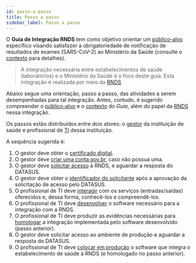 ```yaml
---
id: passo-a-passo
title: Passo a passo 
sidebar_label: Passo a passo
---
```


O **Guia de Integração RNDS** tem como objetivo orientar um [público-alvo](./publico-alvo) específico visando satisfazer a obrigatoriedade de 
notificação de resultados de exames (SARS-CoV-2) ao Ministério da Saúde (consulte o [contexto](./contexto) para detalhes).

>A integração necessária entre estabelecimentos de saúde (laboratórios) e o Ministério da Saúde é o foco deste guia. Esta integração é realizada por meio da [RNDS](../rnds/rnds).

Abaixo segue uma orientação, passo a passo, das atividades a serem desempenhadas para tal integração. Antes, contudo, é sugerido compreender o [público-alvo](./publico-alvo) e o [contexto](./contexto)  do _Guia_, além do papel da [RNDS](../rnds/rnds) nessa integração. 

Os passos estão distribuídos entre dois atores: o [gestor](../gestor/gestor) da instituição de saúde e profissional de 
[TI](../ti/ti) dessa instituição.

A sequência sugerida é:
1. O gestor deve obter o [certificado digital](../gestor/certificado).
1. O gestor deve [criar uma conta gov.br](../gestor/gov.br), caso não possua uma.
1. O gestor deve [solicitar acesso](../gestor/portal) à RNDS, e aguardar a resposta do DATASUS. 
1. O gestor deve obter o [identificador do solicitante](../gestor/identificador) após a aprovação da solicitação de acesso pelo DATASUS.
1. O profissional de TI deve [interagir](../ti/conhecer) com os serviços (entradas/saídas) oferecidos e, dessa forma, conhecê-los e compreendê-los.
1. O profissional de TI deve [desenvolver](../ti/si) o software necessário para a integração com a RNDS.
1. O profissional de TI deve produzir as evidências necessárias para [homologar](../ti/homologar) a integração implementada pelo software desenvolvido (passo anterior).
1. O gestor deve solicitar acesso ao ambiente de produção e aguardar a resposta do DATASUS. 
1. O profissional de TI deve [colocar em produção](../ti/producao) o software que integra o estabelecimento de saúde à RNDS (e homologado no passo anterior).

